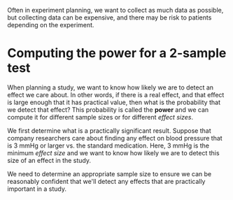 Often in experiment planning, we want to collect as much data as possible, but collecting data can be expensive, and there may be risk to patients depending on the experiment.

# Computing the power for a 2-sample test
When planning a study, we want to know how likely we are to detect an effect we care about. In other words, if there is a real effect, and that effect is large enough that it has practical value, then what is the probability that we detect that effect? This probability is called the **power** and we can compute it for different sample sizes or for different *effect sizes*.

We first determine what is a practically significant result. Suppose that company researchers care about finding any effect on blood pressure that is 3 mmHg or larger vs. the standard medication. Here, 3 mmHg is the minimum *effect size* and we want to know how likely we are to detect this size of an effect in the study. 

We need to determine an appropriate sample size to ensure we can be reasonably confident that we'll detect any effects that are practically important in a study. 